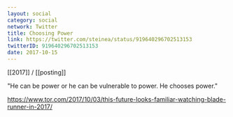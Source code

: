 ```yaml
---
layout: social
category: social
network: Twitter
title: Choosing Power
link: https://twitter.com/steinea/status/919640296702513153
twitterID: 919640296702513153
date: 2017-10-15
---
```


[[2017]] / [[posting]]

"He can be power or he can be vulnerable to power. He chooses power."

<https://www.tor.com/2017/10/03/this-future-looks-familiar-watching-blade-runner-in-2017/>
